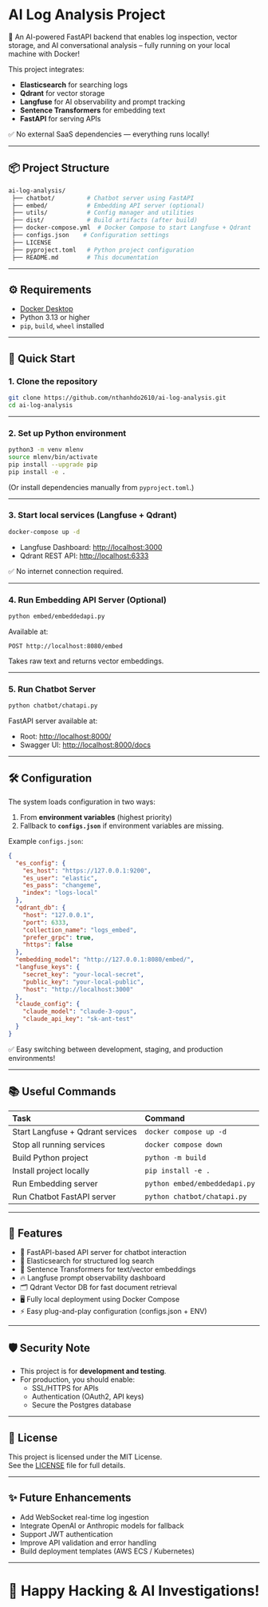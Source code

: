 # AI Log Analysis Project

🚀 An AI-powered FastAPI backend that enables log inspection, vector storage, and AI conversational analysis – fully running on your local machine with Docker!

This project integrates:
- **Elasticsearch** for searching logs
- **Qdrant** for vector storage
- **Langfuse** for AI observability and prompt tracking
- **Sentence Transformers** for embedding text
- **FastAPI** for serving APIs

✅ No external SaaS dependencies — everything runs locally!

---

## 📦 Project Structure

```bash
ai-log-analysis/
 ├── chatbot/         # Chatbot server using FastAPI
 ├── embed/           # Embedding API server (optional)
 ├── utils/           # Config manager and utilities
 ├── dist/            # Build artifacts (after build)
 ├── docker-compose.yml  # Docker Compose to start Langfuse + Qdrant
 ├── configs.json    # Configuration settings
 ├── LICENSE
 ├── pyproject.toml   # Python project configuration
 ├── README.md        # This documentation
```

---

## ⚙️ Requirements

- [Docker Desktop](https://www.docker.com/products/docker-desktop)
- Python 3.13 or higher
- `pip`, `build`, `wheel` installed

---

## 🚀 Quick Start

### 1. Clone the repository

```bash
git clone https://github.com/nthanhdo2610/ai-log-analysis.git
cd ai-log-analysis
```

---

### 2. Set up Python environment

```bash
python3 -m venv mlenv
source mlenv/bin/activate
pip install --upgrade pip
pip install -e .
```

(Or install dependencies manually from `pyproject.toml`.)

---

### 3. Start local services (Langfuse + Qdrant)

```bash
docker-compose up -d
```

- Langfuse Dashboard: [http://localhost:3000](http://localhost:3000)
- Qdrant REST API: [http://localhost:6333](http://localhost:6333)

✅ No internet connection required.

---

### 4. Run Embedding API Server (Optional)

```bash
python embed/embeddedapi.py
```

Available at:

```
POST http://localhost:8080/embed
```

Takes raw text and returns vector embeddings.

---

### 5. Run Chatbot Server

```bash
python chatbot/chatapi.py
```

FastAPI server available at:

- Root: [http://localhost:8000/](http://localhost:8000/)
- Swagger UI: [http://localhost:8000/docs](http://localhost:8000/docs)

---

## 🛠 Configuration

The system loads configuration in two ways:
1. From **environment variables** (highest priority)
2. Fallback to **`configs.json`** if environment variables are missing.

Example `configs.json`:

```json
{
  "es_config": {
    "es_host": "https://127.0.0.1:9200",
    "es_user": "elastic",
    "es_pass": "changeme",
    "index": "logs-local"
  },
  "qdrant_db": {
    "host": "127.0.0.1",
    "port": 6333,
    "collection_name": "logs_embed",
    "prefer_grpc": true,
    "https": false
  },
  "embedding_model": "http://127.0.0.1:8080/embed/",
  "langfuse_keys": {
    "secret_key": "your-local-secret",
    "public_key": "your-local-public",
    "host": "http://localhost:3000"
  },
  "claude_config": {
    "claude_model": "claude-3-opus",
    "claude_api_key": "sk-ant-test"
  }
}
```

✅ Easy switching between development, staging, and production environments!

---

## 📚 Useful Commands

| Task | Command |
|:-----|:--------|
| Start Langfuse + Qdrant services | `docker compose up -d` |
| Stop all running services | `docker compose down` |
| Build Python project | `python -m build` |
| Install project locally | `pip install -e .` |
| Run Embedding server | `python embed/embeddedapi.py` |
| Run Chatbot FastAPI server | `python chatbot/chatapi.py` |

---

## 🧠 Features

- 🚀 FastAPI-based API server for chatbot interaction
- 🔎 Elasticsearch for structured log search
- 🧠 Sentence Transformers for text/vector embeddings
- 🔥 Langfuse prompt observability dashboard
- 🗂️ Qdrant Vector DB for fast document retrieval
- 🖥️ Fully local deployment using Docker Compose
- ⚡ Easy plug-and-play configuration (configs.json + ENV)

---

## 🛡️ Security Note

- This project is for **development and testing**.
- For production, you should enable:
  - SSL/HTTPS for APIs
  - Authentication (OAuth2, API keys)
  - Secure the Postgres database

---

## 📄 License

This project is licensed under the MIT License.  
See the [LICENSE](LICENSE) file for full details.

---

## ✨ Future Enhancements

- Add WebSocket real-time log ingestion
- Integrate OpenAI or Anthropic models for fallback
- Support JWT authentication
- Improve API validation and error handling
- Build deployment templates (AWS ECS / Kubernetes)

---

# 🚀 Happy Hacking & AI Investigations!
